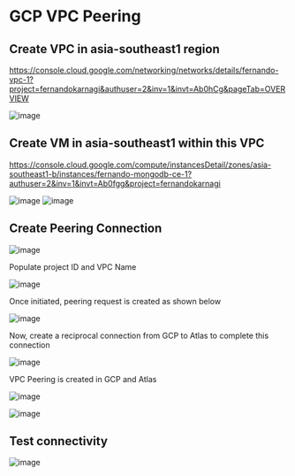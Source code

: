 # GCP VPC Peering

## Create VPC in asia-southeast1 region

https://console.cloud.google.com/networking/networks/details/fernando-vpc-1?project=fernandokarnagi&authuser=2&inv=1&invt=Ab0hCg&pageTab=OVERVIEW

![image](https://github.com/user-attachments/assets/b42bce31-5967-4e35-a9c2-2cda6f765dcd)

## Create VM in asia-southeast1 within this VPC

https://console.cloud.google.com/compute/instancesDetail/zones/asia-southeast1-b/instances/fernando-mongodb-ce-1?authuser=2&inv=1&invt=Ab0fgg&project=fernandokarnagi

![image](https://github.com/user-attachments/assets/bb83fd39-2196-4f81-80b4-92558945a6c5)
![image](https://github.com/user-attachments/assets/299419aa-fcba-49bf-be5b-9239fd073cf5)

## Create Peering Connection

![image](https://github.com/user-attachments/assets/100001e8-e91b-485f-9af5-b8e0925487c5)

Populate project ID and VPC Name

![image](https://github.com/user-attachments/assets/ff4d3997-5d91-4b4b-91c8-19b6dc93f421)

Once initiated, peering request is created as shown below

![image](https://github.com/user-attachments/assets/63d7ee78-a17b-47e4-8751-ed2b695de90b)

Now, create a reciprocal connection from GCP to Atlas to complete this connection

![image](https://github.com/user-attachments/assets/831a33b2-62dc-4923-a3ae-b45b429f370e)

VPC Peering is created in GCP and Atlas

![image](https://github.com/user-attachments/assets/71f81b62-85f1-4ab6-8742-fdda01901547)

![image](https://github.com/user-attachments/assets/b75583fc-5acd-4c9d-a84f-836637fa67e9)

## Test connectivity

![image](https://github.com/user-attachments/assets/714b4309-b745-4e3b-96d3-d4eea60f557b)



